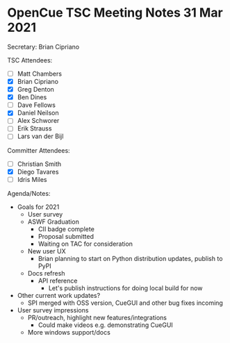 # OpenCue TSC Meeting Notes 31 Mar 2021

Secretary: Brian Cipriano

TSC Attendees:

* [ ] Matt Chambers
* [x] Brian Cipriano
* [x] Greg Denton
* [x] Ben Dines
* [ ] Dave Fellows
* [x] Daniel Neilson
* [ ] Alex Schworer
* [ ] Erik Strauss
* [ ] Lars van der Bijl

Committer Attendees:

* [ ] Christian Smith
* [x] Diego Tavares
* [ ] Idris Miles

Agenda/Notes:

* Goals for 2021
    * User survey
    * ASWF Graduation
        * CII badge complete
        * Proposal submitted
        * Waiting on TAC for consideration
    * New user UX
        * Brian planning to start on Python distribution updates, publish to PyPI
    * Docs refresh
        * API reference
            * Let's publish instructions for doing local build for now
* Other current work updates?
    * SPI merged with OSS version, CueGUI and other bug fixes incoming
* User survey impressions
    * PR/outreach, highlight new features/integrations
        * Could make videos e.g. demonstrating CueGUI
    * More windows support/docs
